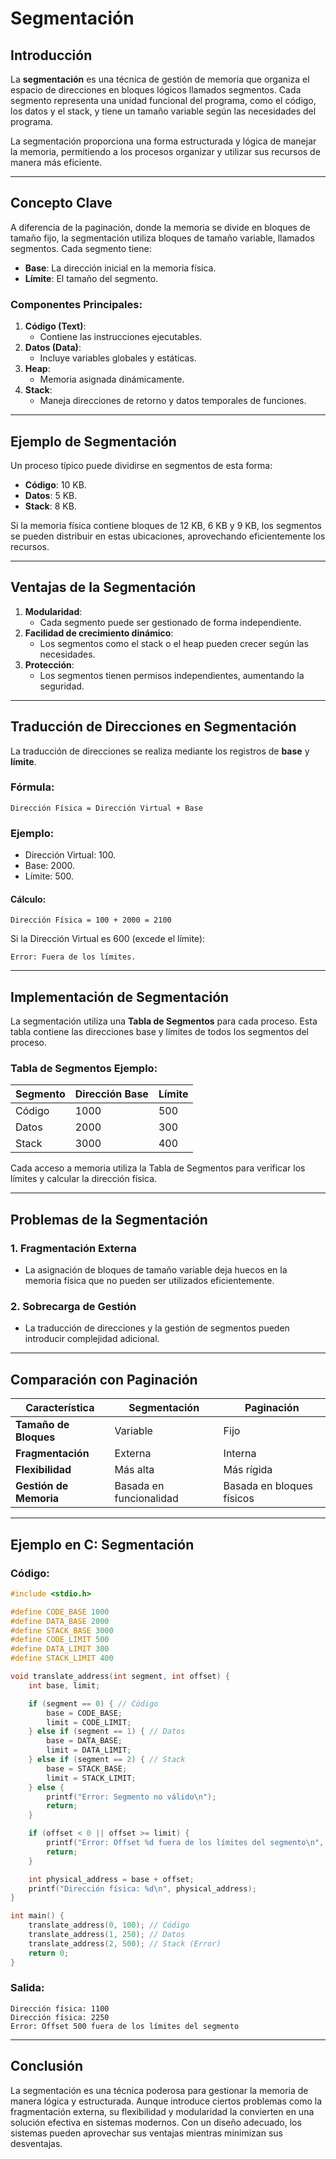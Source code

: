 
# Segmentación

## Introducción
La **segmentación** es una técnica de gestión de memoria que organiza el espacio de direcciones en bloques lógicos llamados segmentos. Cada segmento representa una unidad funcional del programa, como el código, los datos y el stack, y tiene un tamaño variable según las necesidades del programa.

La segmentación proporciona una forma estructurada y lógica de manejar la memoria, permitiendo a los procesos organizar y utilizar sus recursos de manera más eficiente.

---

## Concepto Clave
A diferencia de la paginación, donde la memoria se divide en bloques de tamaño fijo, la segmentación utiliza bloques de tamaño variable, llamados segmentos. Cada segmento tiene:
- **Base**: La dirección inicial en la memoria física.
- **Límite**: El tamaño del segmento.

### Componentes Principales:
1. **Código (Text)**:
   - Contiene las instrucciones ejecutables.
2. **Datos (Data)**:
   - Incluye variables globales y estáticas.
3. **Heap**:
   - Memoria asignada dinámicamente.
4. **Stack**:
   - Maneja direcciones de retorno y datos temporales de funciones.

---

## Ejemplo de Segmentación
Un proceso típico puede dividirse en segmentos de esta forma:
- **Código**: 10 KB.
- **Datos**: 5 KB.
- **Stack**: 8 KB.

Si la memoria física contiene bloques de 12 KB, 6 KB y 9 KB, los segmentos se pueden distribuir en estas ubicaciones, aprovechando eficientemente los recursos.

---

## Ventajas de la Segmentación
1. **Modularidad**:
   - Cada segmento puede ser gestionado de forma independiente.
2. **Facilidad de crecimiento dinámico**:
   - Los segmentos como el stack o el heap pueden crecer según las necesidades.
3. **Protección**:
   - Los segmentos tienen permisos independientes, aumentando la seguridad.

---

## Traducción de Direcciones en Segmentación
La traducción de direcciones se realiza mediante los registros de **base** y **límite**.

### Fórmula:
```
Dirección Física = Dirección Virtual + Base
```

### Ejemplo:
- Dirección Virtual: 100.
- Base: 2000.
- Límite: 500.

#### Cálculo:
```
Dirección Física = 100 + 2000 = 2100
```

Si la Dirección Virtual es 600 (excede el límite):
```
Error: Fuera de los límites.
```

---

## Implementación de Segmentación
La segmentación utiliza una **Tabla de Segmentos** para cada proceso. Esta tabla contiene las direcciones base y límites de todos los segmentos del proceso.

### Tabla de Segmentos Ejemplo:
| Segmento | Dirección Base | Límite |
|----------|----------------|--------|
| Código   | 1000           | 500    |
| Datos    | 2000           | 300    |
| Stack    | 3000           | 400    |

Cada acceso a memoria utiliza la Tabla de Segmentos para verificar los límites y calcular la dirección física.

---

## Problemas de la Segmentación

### 1. **Fragmentación Externa**
- La asignación de bloques de tamaño variable deja huecos en la memoria física que no pueden ser utilizados eficientemente.

### 2. **Sobrecarga de Gestión**
- La traducción de direcciones y la gestión de segmentos pueden introducir complejidad adicional.

---

## Comparación con Paginación

| Característica           | Segmentación                 | Paginación                     |
|--------------------------|------------------------------|--------------------------------|
| **Tamaño de Bloques**    | Variable                    | Fijo                           |
| **Fragmentación**        | Externa                     | Interna                        |
| **Flexibilidad**         | Más alta                    | Más rígida                     |
| **Gestión de Memoria**   | Basada en funcionalidad      | Basada en bloques físicos      |

---

## Ejemplo en C: Segmentación
### Código:
```c
#include <stdio.h>

#define CODE_BASE 1000
#define DATA_BASE 2000
#define STACK_BASE 3000
#define CODE_LIMIT 500
#define DATA_LIMIT 300
#define STACK_LIMIT 400

void translate_address(int segment, int offset) {
    int base, limit;

    if (segment == 0) { // Código
        base = CODE_BASE;
        limit = CODE_LIMIT;
    } else if (segment == 1) { // Datos
        base = DATA_BASE;
        limit = DATA_LIMIT;
    } else if (segment == 2) { // Stack
        base = STACK_BASE;
        limit = STACK_LIMIT;
    } else {
        printf("Error: Segmento no válido\n");
        return;
    }

    if (offset < 0 || offset >= limit) {
        printf("Error: Offset %d fuera de los límites del segmento\n", offset);
        return;
    }

    int physical_address = base + offset;
    printf("Dirección física: %d\n", physical_address);
}

int main() {
    translate_address(0, 100); // Código
    translate_address(1, 250); // Datos
    translate_address(2, 500); // Stack (Error)
    return 0;
}
```

### Salida:
```
Dirección física: 1100
Dirección física: 2250
Error: Offset 500 fuera de los límites del segmento
```

---

## Conclusión
La segmentación es una técnica poderosa para gestionar la memoria de manera lógica y estructurada. Aunque introduce ciertos problemas como la fragmentación externa, su flexibilidad y modularidad la convierten en una solución efectiva en sistemas modernos. Con un diseño adecuado, los sistemas pueden aprovechar sus ventajas mientras minimizan sus desventajas.
